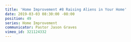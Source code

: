 ```yaml
---
title: 'Home Improvement #8 Raising Aliens in Your Home'
date: 2019-03-03 08:30:00 -08:00
position: 49
series: Home Improvement
communicator: Pastor Jason Graves
vimeo_id: 321124332
---
```


